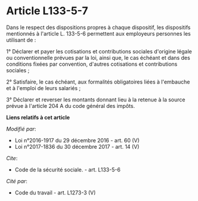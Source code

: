 # Article L133-5-7

Dans le respect des dispositions propres à chaque dispositif, les dispositifs mentionnés à l'article L. 133-5-6 permettent
aux employeurs personnes les utilisant de :

1° Déclarer et payer les cotisations et contributions sociales d'origine légale ou conventionnelle prévues par la loi, ainsi
que, le cas échéant et dans des conditions fixées par convention, d'autres cotisations et contributions sociales ;

2° Satisfaire, le cas échéant, aux formalités obligatoires liées à l'embauche et à l'emploi de leurs salariés ;

3° Déclarer et reverser les montants donnant lieu à la retenue à la source prévue à l'article 204 A du code général des
impôts.

**Liens relatifs à cet article**

_Modifié par_:

  - Loi n°2016-1917 du 29 décembre 2016 - art. 60 (V)
  - Loi n°2017-1836 du 30 décembre 2017 - art. 14 (V)

_Cite_:

  - Code de la sécurité sociale. - art. L133-5-6

_Cité par_:

  - Code du travail - art. L1273-3 (V)
